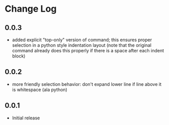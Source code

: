 # Change Log

## 0.0.3

- added explicit "top-only" version of command; this ensures proper selection
in a python style indentation layout (note that the original command already
does this properly if there is a space after each indent block)

## 0.0.2

- more friendly selection behavior: don't expand lower line if line above it is
whitespace (ala python)

## 0.0.1

- Initial release